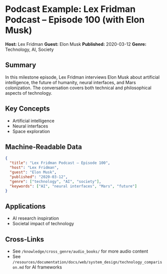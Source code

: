 # Podcast Example: Lex Fridman Podcast – Episode 100 (with Elon Musk)

**Host:** Lex Fridman
**Guest:** Elon Musk
**Published:** 2020-03-12
**Genre:** Technology, AI, Society

## Summary
In this milestone episode, Lex Fridman interviews Elon Musk about artificial intelligence, the future of humanity, neural interfaces, and Mars colonization. The conversation covers both technical and philosophical aspects of technology.

## Key Concepts
- Artificial intelligence
- Neural interfaces
- Space exploration

## Machine-Readable Data
```json
{
  "title": "Lex Fridman Podcast – Episode 100",
  "host": "Lex Fridman",
  "guest": "Elon Musk",
  "published": "2020-03-12",
  "genre": ["technology", "AI", "society"],
  "keywords": ["AI", "neural interfaces", "Mars", "future"]
}
```

## Applications
- AI research inspiration
- Societal impact of technology

## Cross-Links
- See `/knowledge/cross_genre/audio_books/` for more audio content
- See `/resources/documentation/docs/web/system_design/technology_comparison.md` for AI frameworks

